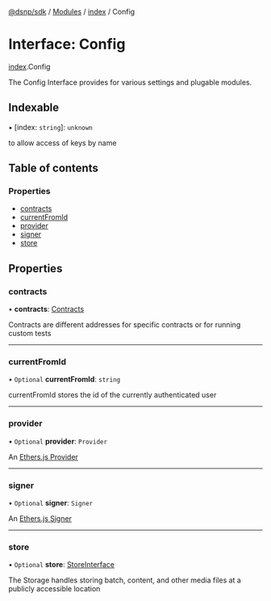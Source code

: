 [@dsnp/sdk](../README.md) / [Modules](../modules.md) / [index](../modules/index.md) / Config

# Interface: Config

[index](../modules/index.md).Config

The Config Interface provides for various settings and plugable modules.

## Indexable

▪ [index: `string`]: `unknown`

to allow access of keys by name

## Table of contents

### Properties

- [contracts](index.config.md#contracts)
- [currentFromId](index.config.md#currentfromid)
- [provider](index.config.md#provider)
- [signer](index.config.md#signer)
- [store](index.config.md#store)

## Properties

### contracts

• **contracts**: [Contracts](index.contracts.md)

Contracts are different addresses for specific contracts or for running custom tests

___

### currentFromId

• `Optional` **currentFromId**: `string`

currentFromId stores the id of the currently authenticated user

___

### provider

• `Optional` **provider**: `Provider`

An [Ethers.js Provider](https://docs.ethers.io/v5/api/provider/)

___

### signer

• `Optional` **signer**: `Signer`

An [Ethers.js Signer](https://docs.ethers.io/v5/api/signer/)

___

### store

• `Optional` **store**: [StoreInterface](core_store_interface.storeinterface.md)

The Storage handles storing batch, content, and other media files at a publicly accessible location
